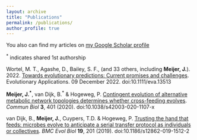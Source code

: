 ```yaml
---
layout: archive
title: "Publications"
permalink: /publications/
author_profile: true
---
```


You also can find my articles on [my Google Scholar profile](https://scholar.google.com/citations?hl=en&pli=1&user=gX0Ki9kAAAAJ)

<sup>\*</sup> indicates shared 1st authorship

Wortel, M. T., Agashe, D., Bailey, S. F., (and 33 others, including **Meijer, J.**). 2022. [Towards evolutionary predictions: Current promises and challenges]([https://doi.org/10.32942/osf.io/4u3mg](https://onlinelibrary.wiley.com/doi/full/10.1111/eva.13513)). Evolutionary Applications. 09 December 2022. doi:10.1111/eva.13513

**Meijer, J.<sup>\*</sup>**, van Dijk, B.<sup>\*</sup> & Hogeweg, P. [Contingent evolution of alternative metabolic network topologies determines whether cross-feeding evolves](https://doi.org/10.1038/s42003-020-1107-x). *Commun Biol* **3**, 401 (2020). doi:10.1038/s42003-020-1107-x

van Dijk, B., **Meijer, J.**, Cuypers, T.D. & Hogeweg, P. [Trusting the hand that feeds: microbes evolve to anticipate a serial transfer protocol as individuals or collectives](https://doi.org/10.1186/s12862-019-1512-2). *BMC Evol Biol* **19**, 201 (2019). doi:10.1186/s12862-019-1512-2
